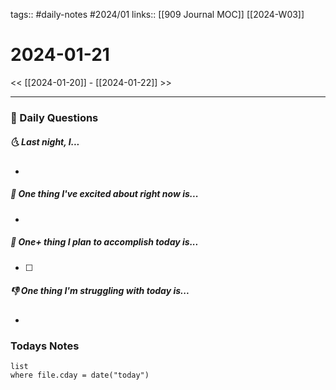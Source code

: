 tags:: #daily-notes #2024/01 
links:: [[909 Journal MOC]] [[2024-W03]]
# 2024-01-21

<< [[2024-01-20]] - [[2024-01-22]] >>

---
### 📅 Daily Questions
##### 🌜 Last night, I...
- 

##### 🙌 One thing I've excited about right now is...
- 

##### 🚀 One+ thing I plan to accomplish today is...
- [ ] 

##### 👎 One thing I'm struggling with today is...
- 

### Todays Notes
```dataview
list 
where file.cday = date("today")
```